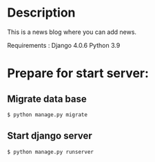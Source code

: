 
# Description
This is a news blog where you can  add news.


Requirements :
Django 4.0.6
Python 3.9

# Prepare for start server:

## Migrate data base
```
$ python manage.py migrate
```
## Start django server
```
$ python manage.py runserver
```
